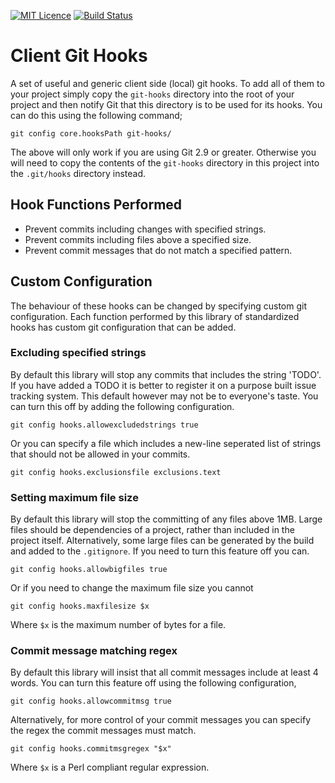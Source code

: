 
[![MIT Licence][licence-image]][licence-url]
[![Build Status][travis-image]][travis-url]

# Client Git Hooks
A set of useful and generic client side (local) git hooks. To add all of them to your project simply copy the `git-hooks` directory into the root of your project and then notify Git that this directory is to be used for its hooks. You can do this using the following command;

```
git config core.hooksPath git-hooks/
```

The above will only work if you are using Git 2.9 or greater. Otherwise you will need to copy the contents of the `git-hooks` directory in this project into the `.git/hooks` directory instead.

## Hook Functions Performed
 * Prevent commits including changes with specified strings.
 * Prevent commits including files above a specified size.
 * Prevent commit messages that do not match a specified pattern.

## Custom Configuration
The behaviour of these hooks can be changed by specifying custom git configuration. Each function performed by this library of standardized hooks has custom git configuration that can be added.

### Excluding specified strings
By default this library will stop any commits that includes the string 'TODO'. If you have added a TODO it is better to register it on a purpose built issue tracking system. This default however may not be to everyone's taste. You can turn this off by adding the following configuration.

```
git config hooks.allowexcludedstrings true
```

Or you can specify a file which includes a new-line seperated list of strings that should not be allowed in your commits.

```
git config hooks.exclusionsfile exclusions.text
```

### Setting maximum file size
By default this library will stop the committing of any files above 1MB. Large files should be dependencies of a project, rather than included in the project itself. Alternatively, some large files can be generated by the build and added to the `.gitignore`. If you need to turn this feature off you can.

```
git config hooks.allowbigfiles true
```

Or if you need to change the maximum file size you cannot

```
git config hooks.maxfilesize $x
```

Where `$x` is the maximum number of bytes for a file.

### Commit message matching regex
By default this library will insist that all commit messages include at least 4 words. You can turn this feature off using the following configuration,

```
git config hooks.allowcommitmsg true
```

Alternatively, for more control of your commit messages you can specify the regex the commit messages must match.

```
git config hooks.commitmsgregex "$x"
```

Where `$x` is a Perl compliant regular expression.

[licence-image]: http://img.shields.io/npm/l/gulp-rtlcss.svg?style=flat
[licence-url]: https://tldrlegal.com/license/mit-license
[travis-image]: https://travis-ci.org/rudikershaw/client-git-hooks.svg?branch=master
[travis-url]: https://travis-ci.org/rudikershaw/client-git-hooks
